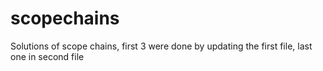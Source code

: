 # scopechains
Solutions of scope chains, first 3 were done by updating the first file, last one in second file

